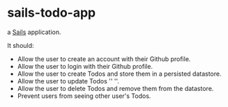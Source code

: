# sails-todo-app

a [Sails](http://sailsjs.org) application.

It should:

- Allow the user to create an account with their Github profile.
- Allow the user to login with their Github profile.
- Allow the user to create Todos and store them in a persisted datastore.
- Allow the user to update Todos '' ''.
- Allow the user to delete Todos and remove them from the datastore.
- Prevent users from seeing other user's Todos.

